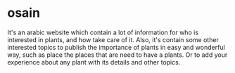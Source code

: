 # osain
It's an arabic website which contain a lot of information for who is interested in plants, and how take care of it. Also, it's contain some other interested topics to publish the importance of plants in easy and wonderful way, such as place the places that are need to have a plants. Or to add your experience about any plant with its details and other topics.
